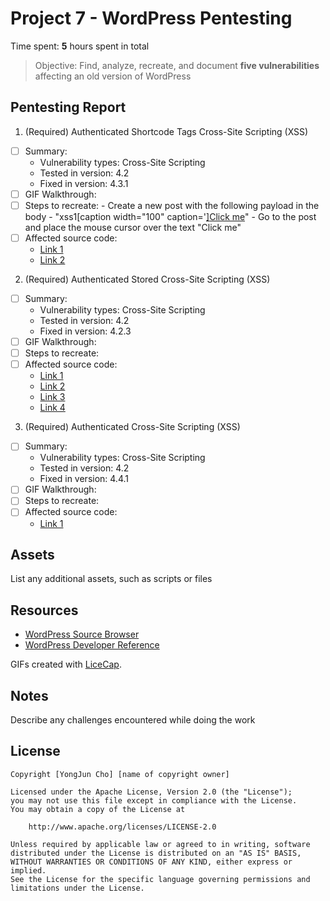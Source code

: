 # Project 7 - WordPress Pentesting

Time spent: **5** hours spent in total

> Objective: Find, analyze, recreate, and document **five vulnerabilities** affecting an old version of WordPress

## Pentesting Report

1. (Required) Authenticated Shortcode Tags Cross-Site Scripting (XSS)
  - [ ] Summary: 
    - Vulnerability types: Cross-Site Scripting
    - Tested in version: 4.2
    - Fixed in version: 4.3.1
  - [ ] GIF Walkthrough: 
  - [ ] Steps to recreate: 
        - Create a new post with the following payload in the body
        - "xss1[caption width="100" caption='<a href="' ">]</a><a href="http://onMouseOver='alert(document.cookie)'">Click me</a>"
        - Go to the post and place the mouse cursor over the text "Click me"
  - [ ] Affected source code:
    - [Link 1](https://core.trac.wordpress.org/browser/tags/4.3.1/src/wp-includes/media.php)
    - [Link 2](https://core.trac.wordpress.org/browser/tags/4.3.1/src/wp-includes/shortcodes.php)
2. (Required) Authenticated Stored Cross-Site Scripting (XSS)
  - [ ] Summary: 
    - Vulnerability types: Cross-Site Scripting
    - Tested in version: 4.2
    - Fixed in version: 4.2.3
  - [ ] GIF Walkthrough: 
  - [ ] Steps to recreate: 
  - [ ] Affected source code:
    - [Link 1](https://core.trac.wordpress.org/browser/tags/4.2.3/src/wp-includes/class-wp-embed.php)
    - [Link 2](https://core.trac.wordpress.org/browser/tags/4.2.3/src/wp-includes/formatting.php)
    - [Link 3](https://core.trac.wordpress.org/browser/tags/4.2.3/src/wp-includes/kses.php)
    - [Link 4](https://core.trac.wordpress.org/browser/tags/4.2.3/src/wp-includes/shortcodes.php)
3. (Required) Authenticated Cross-Site Scripting (XSS)
  - [ ] Summary: 
    - Vulnerability types: Cross-Site Scripting
    - Tested in version: 4.2
    - Fixed in version: 4.4.1
  - [ ] GIF Walkthrough: 
  - [ ] Steps to recreate: 
  - [ ] Affected source code:
    - [Link 1](https://core.trac.wordpress.org/browser/tags/4.2.3/src/wp-includes/class-wp-theme.php)
    
## Assets

List any additional assets, such as scripts or files

## Resources

- [WordPress Source Browser](https://core.trac.wordpress.org/browser/)
- [WordPress Developer Reference](https://developer.wordpress.org/reference/)

GIFs created with [LiceCap](http://www.cockos.com/licecap/).

## Notes

Describe any challenges encountered while doing the work

## License

    Copyright [YongJun Cho] [name of copyright owner]

    Licensed under the Apache License, Version 2.0 (the "License");
    you may not use this file except in compliance with the License.
    You may obtain a copy of the License at

        http://www.apache.org/licenses/LICENSE-2.0

    Unless required by applicable law or agreed to in writing, software
    distributed under the License is distributed on an "AS IS" BASIS,
    WITHOUT WARRANTIES OR CONDITIONS OF ANY KIND, either express or implied.
    See the License for the specific language governing permissions and
    limitations under the License.
